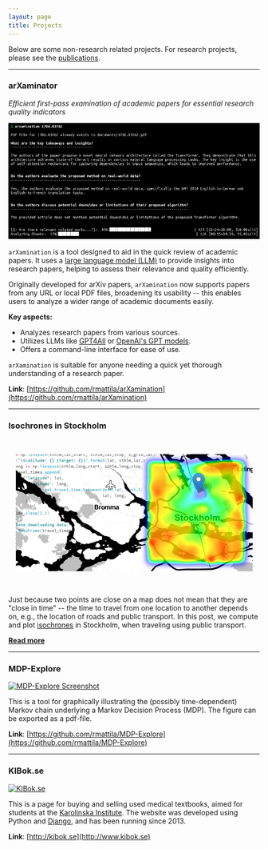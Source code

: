 ```yaml
---
layout: page
title: Projects
---
```


Below are some non-research related projects. For research projects, please see the
[publications](/publications).

<hr>

### arXaminator
_Efficient first-pass examination of academic papers for essential research quality indicators_

<p align="center">
    <a href="https://github.com/rmattila/arXamination"><img src="https://raw.githubusercontent.com/rmattila/arXamination/main/screenshot.png"></a>
</p>

`arXamination` is a tool designed to aid in the quick review of academic papers. It uses a [large language model (LLM)](https://en.wikipedia.org/wiki/Large_language_model) to provide insights into research papers, helping to assess their relevance and quality efficiently.

Originally developed for arXiv papers, `arXamination` now supports papers from any URL or local PDF files, broadening its usability -- this enables users to analyze a wider range of academic documents easily.

**Key aspects:**

- Analyzes research papers from various sources.
- Utilizes LLMs like [GPT4All](https://gpt4all.io/index.html) or [OpenAI's GPT models](https://openai.com/product).
- Offers a command-line interface for ease of use.

`arXamination` is suitable for anyone needing a quick yet thorough understanding of a research paper.

**Link**: [https://github.com/rmattila/arXamination](https://github.com/rmattila/arXamination)

<hr>

### Isochrones in Stockholm

<br>
<p align="center">
    <a href="/2021/01/15/isochrones/"><img width="475" src="/img/isochrones/header_code2.png"></a>
</p>
<br>

Just because two points are close on a map does not mean that they are "close in time" --
the time to travel from one location to another depends on, e.g., the location of roads
and public transport. In this post, we compute and plot
[isochrones](https://en.wikipedia.org/wiki/Isochrone_map) in Stockholm, when traveling
using public transport.

[**Read more**](/2021/01/15/isochrones/)

<hr>

### MDP-Explore 

[![MDP-Explore Screenshot](https://rmattila.github.io/img/mdp-explore2.png)](https://github.com/rmattila/MDP-Explore)


This is a tool for graphically illustrating the (possibly time-dependent)
Markov chain underlying a Markov Decision Process (MDP). The figure can be
exported as a pdf-file.

**Link**: [https://github.com/rmattila/MDP-Explore](https://github.com/rmattila/MDP-Explore)

<hr>

### KIBok.se

[![KIBok.se](https://rmattila.github.io/img/kibok.png)](http://www.kibok.se)

This is a page for buying and selling used medical textbooks, aimed for students at the
[Karolinska Institute](http://www.ki.se). The website was developed using Python and
[Django](https://www.djangoproject.com), and has been running since 2013.

**Link**: [http://kibok.se](http://www.kibok.se)


